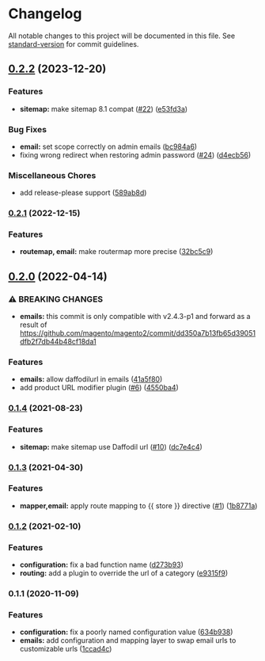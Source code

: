 # Changelog

All notable changes to this project will be documented in this file. See [standard-version](https://github.com/conventional-changelog/standard-version) for commit guidelines.

## [0.2.2](https://github.com/graycoreio/magento2-daffodil/compare/v0.2.1...v0.2.2) (2023-12-20)


### Features

* **sitemap:** make sitemap 8.1 compat ([#22](https://github.com/graycoreio/magento2-daffodil/issues/22)) ([e53fd3a](https://github.com/graycoreio/magento2-daffodil/commit/e53fd3a99513b654a973f2feccfd4c8e3c4dc403))


### Bug Fixes

* **email:** set scope correctly on admin emails ([bc984a6](https://github.com/graycoreio/magento2-daffodil/commit/bc984a69141aeab581803af0755cec067f28adfa))
* fixing wrong redirect when restoring admin password ([#24](https://github.com/graycoreio/magento2-daffodil/issues/24)) ([d4ecb56](https://github.com/graycoreio/magento2-daffodil/commit/d4ecb56c51127457112821072d50ce3bb5050722))


### Miscellaneous Chores

* add release-please support ([589ab8d](https://github.com/graycoreio/magento2-daffodil/commit/589ab8d3606f7b692295cdd5dae9a3171b02b37f))

### [0.2.1](https://github.com/graycoreio/magento2-daffodil/compare/v0.2.0...v0.2.1) (2022-12-15)


### Features

* **routemap, email:** make routermap more precise ([32bc5c9](https://github.com/graycoreio/magento2-daffodil/commit/32bc5c92a00cf8975560db485c454bf87963ef72))

## [0.2.0](https://github.com/graycoreio/magento2-daffodil/compare/v0.1.4...v0.2.0) (2022-04-14)


### ⚠ BREAKING CHANGES

* **emails:** this commit is only compatible with v2.4.3-p1 and forward as a result of https://github.com/magento/magento2/commit/dd350a7b13fb65d39051dfb2f7db44b48cf18da1

### Features

* **emails:** allow daffodilurl in emails ([41a5f80](https://github.com/graycoreio/magento2-daffodil/commit/41a5f8096261f72118030a9e0f4970378f74f9c5))
* add product URL modifier plugin ([#6](https://github.com/graycoreio/magento2-daffodil/issues/6)) ([4550ba4](https://github.com/graycoreio/magento2-daffodil/commit/4550ba43e98579e99e1e69ceb4ef55b28213ed2a))

### [0.1.4](https://github.com/graycoreio/magento2-daffodil/compare/v0.1.3...v0.1.4) (2021-08-23)


### Features

* **sitemap:** make sitemap use Daffodil url ([#10](https://github.com/graycoreio/magento2-daffodil/issues/10)) ([dc7e4c4](https://github.com/graycoreio/magento2-daffodil/commit/dc7e4c4ca55dd5ffb30f5505beb4510090db2384))

### [0.1.3](https://github.com/graycoreio/magento2-daffodil/compare/v0.1.2...v0.1.3) (2021-04-30)


### Features

* **mapper,email:** apply route mapping to {{ store }} directive ([#1](https://github.com/graycoreio/magento2-daffodil/issues/1)) ([1b8771a](https://github.com/graycoreio/magento2-daffodil/commit/1b8771afaf8ffe10b9eead6dc63f302c33725928))

### [0.1.2](https://github.com/graycoreio/magento2-daffodil/compare/v0.1.1...v0.1.2) (2021-02-10)


### Features

* **configuration:** fix a bad function name ([d273b93](https://github.com/graycoreio/magento2-daffodil/commit/d273b93880561df73046e38a52b7e6fee2a10a6d))
* **routing:** add a plugin to override the url of a category ([e9315f9](https://github.com/graycoreio/magento2-daffodil/commit/e9315f9380985613e31622220a0816984aa14c57))

### 0.1.1 (2020-11-09)


### Features

* **configuration:** fix a poorly named configuration value ([634b938](https://github.com/graycoreio/magento2-daffodil/commit/634b938e629c235a250c079c37027109866d801c))
* **emails:** add configuration and mapping layer to swap email urls to customizable urls ([1ccad4c](https://github.com/graycoreio/magento2-daffodil/commit/1ccad4c89d26bbc96caf7ea25771a83961c36da9))
